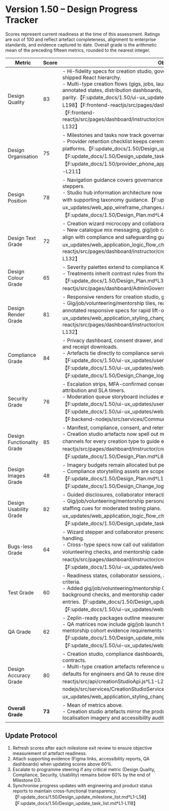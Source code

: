 # Version 1.50 – Design Progress Tracker

Scores represent current readiness at the time of this assessment. Ratings are out of 100 and reflect artefact completeness, alignment to enterprise standards, and evidence captured to date. Overall grade is the arithmetic mean of the preceding fifteen metrics, rounded to the nearest integer.

| Metric | Score | Observations |
| --- | --- | --- |
| Design Quality | 83 | - Hi-fidelity specs for creation studio, governance, and operator workspaces mirror the shipped React hierarchy.<br>- Multi-type creation flows (gigs, jobs, launchpads, volunteering, mentorship) include annotated states, distribution dashboards, and asset governance guidance for engineering parity.【F:update_docs/1.50/ui-ux_updates/web_application_styling_changes.md†L124-L198】【F:frontend-reactjs/src/pages/dashboard/InstructorCreationStudio.jsx†L1-L229】【F:frontend-reactjs/src/pages/dashboard/instructor/creationStudio/CreationStudioSummary.jsx†L1-L132】 |
| Design Organisation | 75 | - Milestones and tasks now track governance workspace and consent ledger deliverables.<br>- Provider retention checklist keeps ceremonies aligned with the compliance backlog across platforms.【F:update_docs/1.50/Design_update_milestone_list.md†L31-L110】【F:update_docs/1.50/Design_update_task_list.md†L70-L140】【F:update_docs/1.50/provider_phone_app_updates/governance_retention_contracts.md†L24-L211】 |
| Design Position | 78 | - Navigation guidance covers governance zoning, creation studio launchpads, and readiness steppers.<br>- Studio hub information architecture now details gig/job/volunteering/mentorship entry points with supporting taxonomy guidance.【F:update_docs/1.50/ui-ux_updates/web_app_wireframe_changes.md†L135-L204】【F:update_docs/1.50/Design_Plan.md†L49-L132】 |
| Design Text Grade | 72 | - Creation wizard microcopy and collaborator cues reuse production-ready tone.<br>- New catalogue mix messaging, gig/job callouts, and volunteering/mentorship action text align with compliance and safeguarding guidance.【F:update_docs/1.50/ui-ux_updates/web_application_logic_flow_changes.md†L134-L198】【F:frontend-reactjs/src/pages/dashboard/instructor/creationStudio/CreationStudioSummary.jsx†L65-L132】 |
| Design Colour Grade | 65 | - Severity palettes extend to compliance KPIs and consent statuses.<br>- Treatments inherit contrast rules from the shared design system.【F:update_docs/1.50/Design_Plan.md†L39-L47】【F:frontend-reactjs/src/pages/dashboard/AdminGovernance.jsx†L70-L103】 |
| Design Render Grade | 81 | - Responsive renders for creation studio, governance, and operator dashboards are captured.<br>- Gig/job/volunteering/mentorship tiles, readiness steppers, and catalogue mix bars provide annotated responsive specs for rapid lift-off.【F:update_docs/1.50/ui-ux_updates/web_application_styling_changes.md†L124-L198】【F:frontend-reactjs/src/pages/dashboard/instructor/creationStudio/CreationStudioSummary.jsx†L1-L132】 |
| Compliance Grade | 84 | - Privacy dashboard, consent drawer, and scam education flows expose retention windows and receipt downloads.<br>- Artefacts tie directly to compliance services and archival evidence across web and mobile.【F:update_docs/1.50/ui-ux_updates/user_application_logic_flow_changes.md†L73-L119】【F:update_docs/1.50/ui-ux_updates/web_application_logic_flow_changes.md†L109-L140】【F:update_docs/1.50/Design_Change_log.md†L30-L36】 |
| Security Grade | 76 | - Escalation strips, MFA-confirmed consent toggles, and fraud report flows capture actor attribution and SLA timers.<br>- Moderation queue storyboard includes evidence uploads for trust & safety pipelines.【F:update_docs/1.50/ui-ux_updates/user_app_wireframe_changes.md†L105-L116】【F:update_docs/1.50/ui-ux_updates/web_application_logic_flow_changes.md†L109-L140】【F:backend-nodejs/src/services/CommunityModerationService.js†L1-L676】 |
| Design Functionality Grade | 85 | - Manifest, compliance, consent, and retention flows are mapped for web and mobile.<br>- Creation studio artefacts now spell out metadata defaults, analytics targets, and publishing channels for every creation type to guide engineering instrumentation.【F:frontend-reactjs/src/pages/dashboard/instructor/creationStudio/creationStudioUtils.js†L1-L650】【F:update_docs/1.50/Design_Plan.md†L88-L148】 |
| Design Images Grade | 48 | - Imagery budgets remain allocated but pending production.<br>- Compliance storytelling assets are scoped with marketing partners for future delivery.【F:update_docs/1.50/Design_Plan.md†L107-L123】【F:update_docs/1.50/Design_Change_log.md†L24-L35】 |
| Design Usability Grade | 82 | - Guided disclosures, collaborator interactions, and readiness checkpoints are documented.<br>- Gig/job/volunteering/mentorship personas include onboarding prompts, commitments, and staffing cues for moderated testing plans.【F:update_docs/1.50/ui-ux_updates/web_application_logic_flow_changes.md†L170-L204】【F:update_docs/1.50/Design_update_task_list.md†L91-L160】 |
| Bugs-less Grade | 64 | - Wizard stepper and collaborator presence specs define fallback banners and offline handling.<br>- Cross-type specs now call out validation states for gig compensation, job ATS links, volunteering checks, and mentorship cadence to harden QA handoff.【F:frontend-reactjs/src/pages/dashboard/instructor/creationStudio/creationStudioUtils.js†L300-L520】【F:update_docs/1.50/ui-ux_updates/web_application_styling_changes.md†L170-L198】 |
| Test Grade | 60 | - Readiness states, collaborator sessions, and template launches carry scripted acceptance criteria.<br>- Added gig/job/volunteering/mentorship QA scripts covering compensation validation, background checks, and mentorship cadence so moderators can certify new catalogue entries.【F:update_docs/1.50/Design_update_task_list.md†L120-L178】【F:update_docs/1.50/ui-ux_updates/web_application_logic_flow_changes.md†L170-L204】 |
| QA Grade | 62 | - Zeplin-ready packages outline measurement hooks and QA sign-off checkpoints.<br>- QA matrices now include gig/job launch timelines, volunteering compliance gates, and mentorship cohort evidence requirements for release reviews.【F:update_docs/1.50/Design_update_milestone_list.md†L58-L138】【F:update_docs/1.50/ui-ux_updates/web_app_wireframe_changes.md†L135-L204】 |
| Design Accuracy Grade | 80 | - Creation studio, compliance dashboards, and retention journeys tie back to backend contracts.<br>- Multi-type creation artefacts reference updated enums, metadata scaffolds, and analytics defaults for engineers and QA to reuse directly.【F:frontend-reactjs/src/api/creationStudioApi.js†L1-L213】【F:backend-nodejs/src/services/CreationStudioService.js†L44-L209】【F:update_docs/1.50/ui-ux_updates/web_application_styling_changes.md†L170-L198】 |
| **Overall Grade** | **73** | - Mean of metrics above.<br>- Creation studio artefacts mirror the production workspace across every creation type, while localisation imagery and accessibility audits remain outstanding. |

## Update Protocol
1. Refresh scores after each milestone exit review to ensure objective measurement of artefact readiness.
2. Attach supporting evidence (Figma links, accessibility reports, QA dashboards) when updating scores above 60%.
3. Escalate to programme steering if any critical metric (Design Quality, Compliance, Security, Usability) remains below 60% by the end of Milestone D3.
4. Synchronise progress updates with engineering and product status reports to maintain cross-functional transparency.【F:update_docs/1.50/Design_update_milestone_list.md†L1-L58】【F:update_docs/1.50/Design_update_task_list.md†L1-L118】
